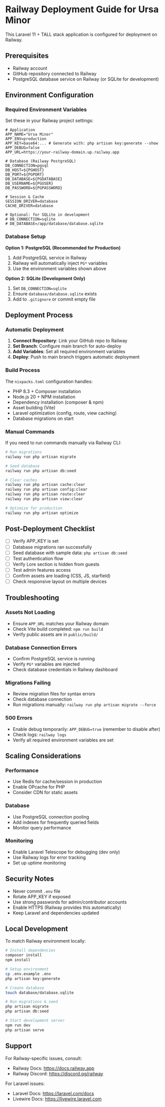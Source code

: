 # Railway Deployment Guide for Ursa Minor

This Laravel 11 + TALL stack application is configured for deployment on Railway.

## Prerequisites

- Railway account
- GitHub repository connected to Railway
- PostgreSQL database service on Railway (or SQLite for development)

## Environment Configuration

### Required Environment Variables

Set these in your Railway project settings:

```env
# Application
APP_NAME="Ursa Minor"
APP_ENV=production
APP_KEY=base64:... # Generate with: php artisan key:generate --show
APP_DEBUG=false
APP_URL=https://your-railway-domain.up.railway.app

# Database (Railway PostgreSQL)
DB_CONNECTION=pgsql
DB_HOST=${PGHOST}
DB_PORT=${PGPORT}
DB_DATABASE=${PGDATABASE}
DB_USERNAME=${PGUSER}
DB_PASSWORD=${PGPASSWORD}

# Session & Cache
SESSION_DRIVER=database
CACHE_DRIVER=database

# Optional: for SQLite in development
# DB_CONNECTION=sqlite
# DB_DATABASE=/app/database/database.sqlite
```

### Database Setup

**Option 1: PostgreSQL (Recommended for Production)**
1. Add PostgreSQL service in Railway
2. Railway will automatically inject `PG*` variables
3. Use the environment variables shown above

**Option 2: SQLite (Development Only)**
1. Set `DB_CONNECTION=sqlite`
2. Ensure `database/database.sqlite` exists
3. Add to `.gitignore` or commit empty file

## Deployment Process

### Automatic Deployment

1. **Connect Repository**: Link your GitHub repo to Railway
2. **Set Branch**: Configure main branch for auto-deploy
3. **Add Variables**: Set all required environment variables
4. **Deploy**: Push to main branch triggers automatic deployment

### Build Process

The `nixpacks.toml` configuration handles:
- PHP 8.3 + Composer installation
- Node.js 20 + NPM installation
- Dependency installation (composer & npm)
- Asset building (Vite)
- Laravel optimization (config, route, view caching)
- Database migrations on start

### Manual Commands

If you need to run commands manually via Railway CLI:

```bash
# Run migrations
railway run php artisan migrate

# Seed database
railway run php artisan db:seed

# Clear caches
railway run php artisan cache:clear
railway run php artisan config:clear
railway run php artisan route:clear
railway run php artisan view:clear

# Optimize for production
railway run php artisan optimize
```

## Post-Deployment Checklist

- [ ] Verify APP_KEY is set
- [ ] Database migrations ran successfully
- [ ] Seed database with sample data: `php artisan db:seed`
- [ ] Test authentication flow
- [ ] Verify Lore section is hidden from guests
- [ ] Test admin features access
- [ ] Confirm assets are loading (CSS, JS, starfield)
- [ ] Check responsive layout on multiple devices

## Troubleshooting

### Assets Not Loading
- Ensure `APP_URL` matches your Railway domain
- Check Vite build completed: `npm run build`
- Verify public assets are in `public/build/`

### Database Connection Errors
- Confirm PostgreSQL service is running
- Verify `PG*` variables are injected
- Check database credentials in Railway dashboard

### Migrations Failing
- Review migration files for syntax errors
- Check database connection
- Run migrations manually: `railway run php artisan migrate --force`

### 500 Errors
- Enable debug temporarily: `APP_DEBUG=true` (remember to disable after)
- Check logs: `railway logs`
- Verify all required environment variables are set

## Scaling Considerations

### Performance
- Use Redis for cache/session in production
- Enable OPcache for PHP
- Consider CDN for static assets

### Database
- Use PostgreSQL connection pooling
- Add indexes for frequently queried fields
- Monitor query performance

### Monitoring
- Enable Laravel Telescope for debugging (dev only)
- Use Railway logs for error tracking
- Set up uptime monitoring

## Security Notes

- Never commit `.env` file
- Rotate APP_KEY if exposed
- Use strong passwords for admin/contributor accounts
- Enable HTTPS (Railway provides this automatically)
- Keep Laravel and dependencies updated

## Local Development

To match Railway environment locally:

```bash
# Install dependencies
composer install
npm install

# Setup environment
cp .env.example .env
php artisan key:generate

# Create database
touch database/database.sqlite

# Run migrations & seed
php artisan migrate
php artisan db:seed

# Start development server
npm run dev
php artisan serve
```

## Support

For Railway-specific issues, consult:
- Railway Docs: https://docs.railway.app
- Railway Discord: https://discord.gg/railway

For Laravel issues:
- Laravel Docs: https://laravel.com/docs
- Livewire Docs: https://livewire.laravel.com

